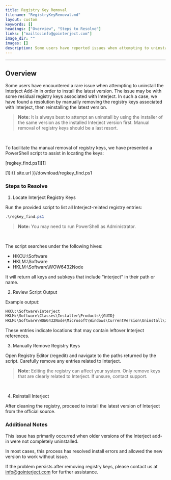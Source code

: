 ```yaml
---
title: Registry Key Removal
filename: "RegistryKeyRemoval.md"
layout: custom
keywords: []
headings: ["Overview", "Steps to Resolve"]
links: ["mailto:info@gointerject.com"]
image_dir: ""
images: []
description: Some users have reported issues when attempting to uninstall the Interject Add-In in order to install the latest version. The uninstaller sometimes fails due to residual registry keys associated with Interject. These leftover keys prevent clean reinstallation of the add-in.
---
```

* * *

## Overview

Some users have encountered a rare issue when attempting to uninstall the Interject Add-In in order to install the latest version. The issue may be with some residual registry keys associated with Interject. In such a case, we have found a resolution by manually removing the registry keys associated with Interject, then reinstalling the latest version.

<blockquote class=highlight_note>
<b>Note:</b> It is always best to attempt an uninstall by using the installer of the same version as the installed Interject version first. Manual removal of registry keys should be a last resort.
</blockquote>
<br>

To facilitate tha manual removal of registry keys, we have presented a PowerShell script to assist in locating the keys:

[regkey_find.ps1][1]

[1]:{{ site.url }}/download/regkey_find.ps1

### Steps to Resolve

1. Locate Interject Registry Keys

Run the provided script to list all Interject-related registry entries:

```powershell
.\regkey_find.ps1
```

<blockquote class=highlight_note>
<b>Note:</b> You may need to run PowerShell as Administrator.
</blockquote>
<br>

The script searches under the following hives:

- HKCU:\Software
- HKLM:\Software
- HKLM:\Software\WOW6432Node

It will return all keys and subkeys that include "interject" in their path or name.

2. Review Script Output

Example output:

```bash
HKCU:\Software\Interject
HKLM:\Software\Classes\Installer\Products\{GUID}
HKLM:\Software\WOW6432Node\Microsoft\Windows\CurrentVersion\Uninstall\Interject
```

These entries indicate locations that may contain leftover Interject references.

3. Manually Remove Registry Keys

Open Registry Editor (regedit) and navigate to the paths returned by the script. Carefully remove any entries related to Interject.

<blockquote class=highlight_note>
<b>Note:</b> Editing the registry can affect your system. Only remove keys that are clearly related to Interject. If unsure, contact support. 
</blockquote>
<br>

4. Reinstall Interject

After cleaning the registry, proceed to install the latest version of Interject from the official source.

### Additional Notes

This issue has primarily occurred when older versions of the Interject add-in were not completely uninstalled.

In most cases, this process has resolved install errors and allowed the new version to work without issue.

If the problem persists after removing registry keys, please contact us at [info@gointerject.com](mailto:info@gointerject.com) for further assistance.
